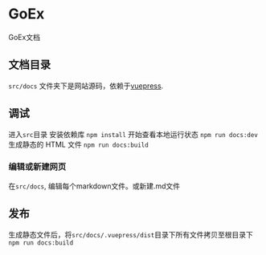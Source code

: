 # GoEx 
GoEx文档

## 文档目录
```src/docs``` 文件夹下是网站源码，依赖于[vuepress](https://vuepress.vuejs.org/zh/).

## 调试
进入```src```目录
安装依赖库
```npm install```
开始查看本地运行状态
```npm run docs:dev```
生成静态的 HTML 文件
```npm run docs:build```

### 编辑或新建网页
在```src/docs```, 编辑每个markdown文件。或新建.md文件

## 发布
生成静态文件后，将```src/docs/.vuepress/dist```目录下所有文件拷贝至根目录下
```npm run docs:build```
